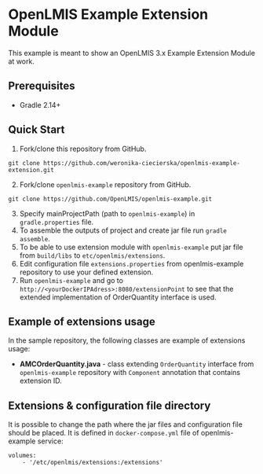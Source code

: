 # OpenLMIS Example Extension Module
This example is meant to show an OpenLMIS 3.x Example Extension Module at work.

## Prerequisites
* Gradle 2.14+

## Quick Start
1. Fork/clone this repository from GitHub.

 ```shell
 git clone https://github.com/weronika-ciecierska/openlmis-example-extension.git
 ```
2. Fork/clone `openlmis-example` repository from GitHub.

 ```shell
 git clone https://github.com/OpenLMIS/openlmis-example.git
 ```
3. Specify mainProjectPath (path to `openlmis-example`) in `gradle.properties` file.
4. To assemble the outputs of project and create jar file run `gradle assemble`.
5. To be able to use extension module with `openlmis-example` put jar file from `build/libs` to `etc/openlmis/extensions`.
6. Edit configuration file `extensions.properties` from openlmis-example repository to use your defined extension.
7. Run `openlmis-example` and go to `http://<yourDockerIPAdress>:8080/extensionPoint` to see
that the extended implementation of OrderQuantity interface is used.

## <a name="extensions"></a> Example of extensions usage

In the sample repository, the following classes are example of extensions usage:

- **AMCOrderQuantity.java** - class extending `OrderQuantity` interface from `openlmis-example` repository with `Component` annotation
that contains extension ID.


## <a name="extensions"></a> Extensions & configuration file directory

It is possible to change the path where the jar files and configuration file should be placed.
It is defined in `docker-compose.yml` file of openlmis-example service:

```
volumes:
    - '/etc/openlmis/extensions:/extensions'
```